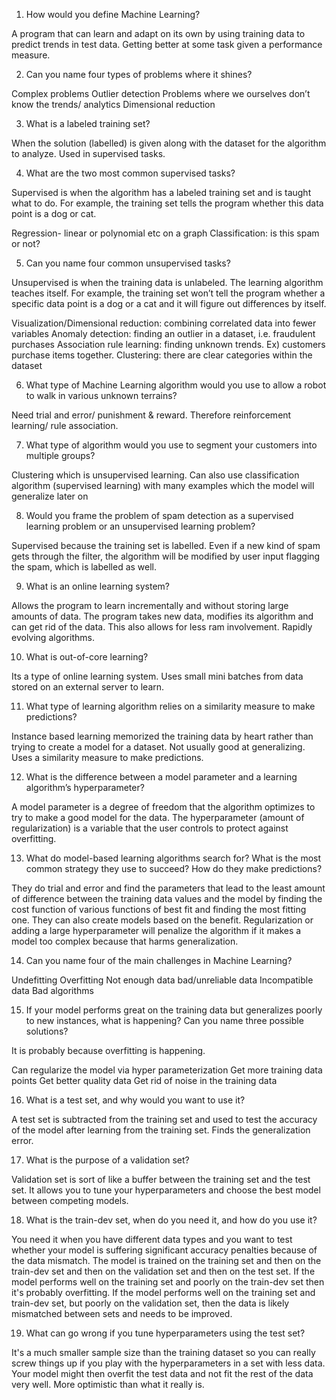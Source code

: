 1. How would you define Machine Learning?

A program that can learn and adapt on its own by using training data to predict trends in test data. Getting better at some task given a performance measure.

2. Can you name four types of problems where it shines?

Complex problems
Outlier detection
Problems where we ourselves don’t know the trends/ analytics
Dimensional reduction

3. What is a labeled training set?

When the solution (labelled) is given along with the dataset for the algorithm to analyze. Used in supervised tasks.

4. What are the two most common supervised tasks?

Supervised is when the algorithm has a labeled training set and is taught what to do. For example, the training set tells the program whether this data point is a dog or cat.

Regression- linear or polynomial etc on a graph
Classification: is this spam or not?

5. Can you name four common unsupervised tasks?

Unsupervised is when the training data is unlabeled. The learning algorithm teaches itself. For example, the training set won’t tell the program whether a specific data point is a dog or a cat and it will figure out differences by itself.

Visualization/Dimensional reduction: combining correlated data into fewer variables
Anomaly detection: finding an outlier in a dataset, i.e. fraudulent purchases
Association rule learning: finding unknown trends. Ex) customers purchase items together.
Clustering: there are clear categories within the dataset

6. What type of Machine Learning algorithm would you use to allow
a robot to walk in various unknown terrains?

Need trial and error/ punishment & reward. Therefore reinforcement learning/ rule association.

7. What type of algorithm would you use to segment your customers
into multiple groups?

Clustering which is unsupervised learning.
Can also use classification algorithm (supervised learning) with many examples which the model will generalize later on

8. Would you frame the problem of spam detection as a supervised
learning problem or an unsupervised learning problem?

Supervised because the training set is labelled. Even if a new kind of spam gets through the filter, the algorithm will be modified by user input flagging the spam, which is labelled as well.

9. What is an online learning system?

Allows the program to learn incrementally and without storing large amounts of data. The program takes new data, modifies its algorithm and can get rid of the data. This also allows for less ram involvement. Rapidly evolving algorithms.

10. What is out-of-core learning?

Its a type of online learning system. Uses small mini batches from data stored on an external server to learn.

11. What type of learning algorithm relies on a similarity measure to
make predictions?

Instance based learning memorized the training data by heart rather than trying to create a model for a dataset. Not usually good at generalizing. Uses a similarity measure to make predictions.

12. What is the difference between a model parameter and a learning
algorithm’s hyperparameter?

A model parameter is a degree of freedom that the algorithm optimizes to try to make a good model for the data. The hyperparameter (amount of regularization) is a variable that the user controls to protect against overfitting.

13. What do model-based learning algorithms search for? What is the
most common strategy they use to succeed? How do they make predictions?

They do trial and error and find the parameters that lead to the least amount of difference between the training data values and the model by finding the cost function of various functions of best fit and finding the most fitting one. They can also create models based on the benefit. Regularization or adding a large hyperparameter will penalize the algorithm if it makes a model too complex because that harms generalization.

14. Can you name four of the main challenges in Machine Learning?

Undefitting
Overfitting
Not enough data
bad/unreliable data
Incompatible data
Bad algorithms

15. If your model performs great on the training data but generalizes
poorly to new instances, what is happening? Can you name three
possible solutions?

It is probably because overfitting is happening.

Can regularize the model via hyper parameterization
Get more training data points
Get better quality data
Get rid of noise in the training data

16. What is a test set, and why would you want to use it?

A test set is subtracted from the training set and used to test the accuracy of the model after learning from the training set. Finds the generalization error.

17. What is the purpose of a validation set?

Validation set is sort of like a buffer between the training set and the test set. It allows you to tune your hyperparameters and choose the best model between competing models.

18. What is the train-dev set, when do you need it, and how do you
use it?

You need it when you have different data types and you want to test whether your model is suffering significant accuracy penalties because of the data mismatch. The model is trained on the training set and then on the train-dev set and then on the validation set and then on the test set. If the model performs well on the training set and poorly on the train-dev set then it's probably overfitting. If the model performs well on the training set and train-dev set, but poorly on the validation set, then the data is likely mismatched between sets and needs to be improved.

19. What can go wrong if you tune hyperparameters using the test
set?

It's a much smaller sample size than the training dataset so you can really screw things up if you play with the hyperparameters in a set with less data. Your model might then overfit the test data and not fit the rest of the data very well. More optimistic than what it really is.

